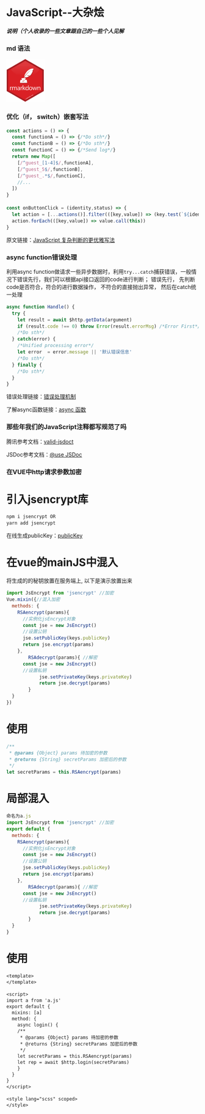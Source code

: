 # JavaScript--大杂烩
##### 说明（个人收录的一些文章跟自己的一些个人见解

### md 语法
<p align="left"><a href="https://github.com/younghz/Markdown" target="_blank" rel="noopener noreferrer"><img width="100" src="https://github.com/Hero-ChiJay/JavaScript--Hodgepodge/blob/master/images/md.png" alt="md logo"></a></p>

### 优化（if， switch）嵌套写法

```javascript
const actions = () => {
  const functionA = () => {/*Do sth*/}
  const functionB = () => {/*Do sth*/}
  const functionC = () => {/*Send log*/}
  return new Map([
    [/^guest_[1-4]$/,functionA],
    [/^guest_5$/,functionB],
    [/^guest_.*$/,functionC],
    //...
  ])
}

const onButtonClick = (identity,status) => {
  let action = [...actions()].filter(([key,value]) => (key.test(`${identity}_${status}`)))
  action.forEach(([key,value]) => value.call(this))
}
```

<p align="left">原文链接：<a href="https://juejin.im/post/5bdfef86e51d453bf8051bf8" target="_blank" rel="noopener noreferrer">JavaScript 复杂判断的更优雅写法</a></p>

### async function错误处理

利用async function做请求一些异步数据时，利用`try...catch`捕获错误，一般情况下错误先行，我们可以根据api接口返回的code进行判断；
错误先行， 先判断code是否符合，符合的进行数据操作， 不符合的直接抛出异常， 然后在catch统一处理

```javascript
async function Handle() {
  try {
    let result = await $http.getData(argument)
    if (result.code !== 0) throw Error(result.errorMsg) /*Error First*/
    /*Do sth*/
  } catch(error) {
    /*Unified processing error*/
    let error  = error.message || '默认错误信息'
    /*Do sth*/
  } finally {
    /*Do sth*/
  }
}
```
<p align="left">错误处理链接：<a href="http://javascript.ruanyifeng.com/grammar/error.html" target="_blank" rel="noopener noreferrer">错误处理机制</a></p>
<p align="left">了解async函数链接：<a href="http://es6.ruanyifeng.com/#docs/async" target="_blank" rel="noopener noreferrer">async 函数</a></p>

### 那些年我们的JavaScript注释都写规范了吗

<p align="left">腾讯参考文档：<a href="https://cloud.tencent.com/developer/section/1135849" target="_blank" rel="noopener noreferrer">valid-jsdoct</a></p>

<p align="left">JSDoc参考文档：<a href="http://usejsdoc.org" target="_blank" rel="noopener noreferrer">@use JSDoc</a></p>

### 在VUE中http请求参数加密

# 引入jsencrypt库
```javascript
npm i jsencrypt OR
yarn add jsencrypt
```
<p align="left">在线生成publicKey：<a href="http://travistidwell.com/jsencrypt/demo/" target="_blank" rel="noopener noreferrer">publicKey</a></p>

# 在vue的mainJS中混入
将生成的的秘钥放置在服务端上, 以下是演示放置出来
```javascript
import JsEncrypt from 'jsencrypt' //加密
Vue.mixin({//混入加密
  methods: {
    RSAencrypt(params){
      //实例化jsEncrypt对象
      const jse = new JsEncrypt()
      //设置公钥
      jse.setPublicKey(keys.publicKey)
      return jse.encrypt(params)
    },
		RSAdecrypt(params){ //解密
      const jse = new JsEncrypt()
      //设置私钥
			jse.setPrivateKey(keys.privateKey)
			return jse.decrypt(params)
		}
  }
})
```

# 使用
```javascript
/**
 * @params {Object} params 待加密的参数
 * @returns {String} secretParams 加密后的参数
 */
let secretParams = this.RSAencrypt(params)
```
# 局部混入

```javascript
命名为a.js
import JsEncrypt from 'jsencrypt' //加密
export default {
  methods: {
    RSAencrypt(params){
      //实例化jsEncrypt对象
      const jse = new JsEncrypt()
      //设置公钥
      jse.setPublicKey(keys.publicKey)
      return jse.encrypt(params)
    },
		RSAdecrypt(params){ //解密
      const jse = new JsEncrypt()
      //设置私钥
			jse.setPrivateKey(keys.privateKey)
			return jse.decrypt(params)
		}
  }
}
```
# 使用
```vue
<template>
</template>

<script>
import a from 'a.js'
export default {
  mixins: [a]
  method: {
    async login() {
    /**
     * @params {Object} params 待加密的参数
     * @returns {String} secretParams 加密后的参数
     */
    let secretParams = this.RSAencrypt(params)
    let rep = await $http.login(secretParams)
    }
  }
}
</script>

<style lang="scss" scoped>
</style>

```


